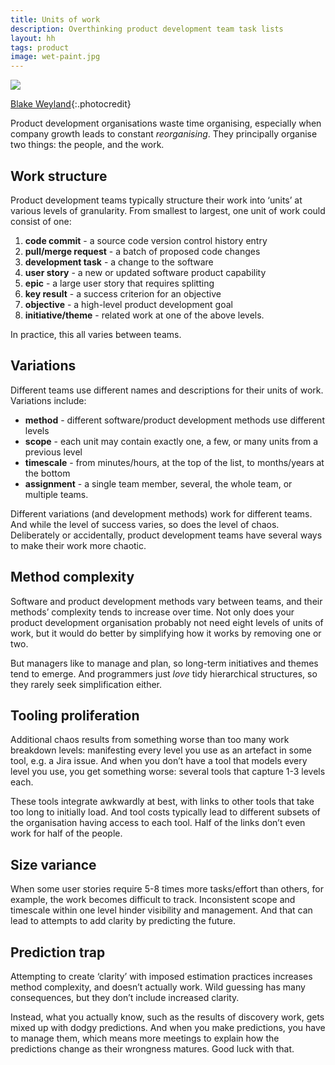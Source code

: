 ```yaml
---
title: Units of work
description: Overthinking product development team task lists
layout: hh
tags: product
image: wet-paint.jpg
---
```


![](three-nesting-dolls.jpg)

[Blake Weyland](https://unsplash.com/photos/9hhOVsf1lpU){:.photocredit}

Product development organisations waste time organising,
especially when company growth leads to constant _reorganising_.
They principally organise two things: the people, and the work.

## Work structure

Product development teams typically structure their work into ‘units’ at various levels of granularity.
From smallest to largest, one unit of work could consist of one:

1. **code commit** - a source code version control history entry
2. **pull/merge request** - a batch of proposed code changes
3. **development task** - a change to the software
4. **user story** - a new or updated software product capability
5. **epic** - a large user story that requires splitting
6. **key result** - a success criterion for an objective
7. **objective** - a high-level product development goal
8. **initiative/theme** - related work at one of the above levels.

In practice, this all varies between teams.

## Variations

Different teams use different names and descriptions for their units of work.
Variations include:

* **method** - different software/product development methods use different levels
* **scope** - each unit may contain exactly one, a few, or many units from a previous level
* **timescale** - from minutes/hours, at the top of the list, to months/years at the bottom
* **assignment** - a single team member, several, the whole team, or multiple teams.

Different variations (and development methods) work for different teams.
And while the level of success varies, so does the level of chaos.
Deliberately or accidentally, product development teams have several ways to make their work more chaotic.

## Method complexity

Software and product development methods vary between teams, and their methods’ complexity tends to increase over time.
Not only does your product development organisation probably not need eight levels of units of work,
but it would do better by simplifying how it works by removing one or two.

But managers like to manage and plan, so long-term initiatives and themes tend to emerge.
And programmers just _love_ tidy hierarchical structures, so they rarely seek simplification either.

## Tooling proliferation

Additional chaos results from something worse than too many work breakdown levels:
manifesting every level you use as an artefact in some tool, e.g. a Jira issue.
And when you don’t have a tool that models every level you use, you get something worse:
several tools that capture 1-3 levels each.

These tools integrate awkwardly at best, with links to other tools that take too long to initially load.
And tool costs typically lead to different subsets of the organisation having access to each tool.
Half of the links don’t even work for half of the people.

## Size variance

When some user stories require 5-8 times more tasks/effort than others, for example, the work becomes difficult to track.
Inconsistent scope and timescale within one level hinder visibility and management.
And that can lead to attempts to add clarity by predicting the future.

## Prediction trap

Attempting to create ‘clarity’ with imposed estimation practices increases method complexity, and doesn’t actually work.
Wild guessing has many consequences, but they don’t include increased clarity.

Instead, what you actually know, such as the results of discovery work, gets mixed up with dodgy predictions.
And when you make predictions, you have to manage them, which means more meetings to explain how the predictions change as their wrongness matures.
Good luck with that.
